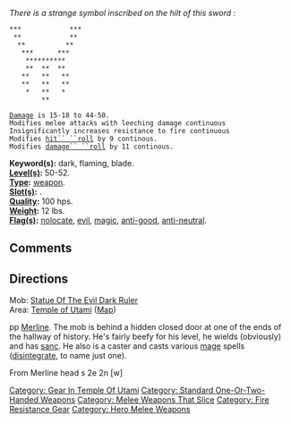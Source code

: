 *There is a strange symbol inscribed on the hilt of this sword :*

`***            ***`  
` **            **`  
`  **          **`  
`   ***      ***`  
`    **********`  
`    **  **  **`  
`   **   **   **`  
`   **   **   **`  
`    *   **   *`  
`        **`

[`Damage`](Melee_Weapon_Values "wikilink")` is 15-18 to 44-50.`  
`Modifies melee attacks with leeching damage continuous`  
`Insignificantly increases resistance to fire continuous`  
`Modifies `[`hit`` ``roll`](Hit_Roll "wikilink")` by 9 continous.`  
`Modifies `[`damage`` ``roll`](Damage_Roll "wikilink")` by 11 continous.`

**Keyword(s):** dark, flaming, blade.  
**[Level(s)](Object_Level "wikilink"):** 50-52.  
**[Type](:Category:_Object_Types "wikilink"):**
[weapon](:Category:_Melee_Weapons "wikilink").  
**[Slot(s)](Object_Slots "wikilink"):** <wielded>.  
**[Quality](Object_Quality "wikilink"):** 100 hps.  
**[Weight](Object_Weight "wikilink"):** 12 lbs.  
**[Flag(s)](:Category:_Object_Flags "wikilink"):**
[nolocate](NoLocate_Flag "wikilink"), [evil](Evil_Flag "wikilink"),
[magic](Magic_Flag "wikilink"), [anti-good](Anti-Good_Flag "wikilink"),
[anti-neutral](Anti-Neutral_Flag "wikilink").

## Comments

## Directions

Mob: [Statue Of The Evil Dark
Ruler](Statue_Of_The_Evil_Dark_Ruler "wikilink")  
Area: [Temple of Utami](:Category:_Temple_Of_Utami "wikilink")
([Map](Temple_Of_Utami_Map "wikilink"))

pp [Merline](Merline "wikilink"). The mob is behind a hidden closed door
at one of the ends of the hallway of history. He's fairly beefy for his
level, he wields (obviously) and has [sanc](Sanctuary "wikilink"). He
also is a caster and casts various [mage](:Category:Mages "wikilink")
spells ([disintegrate](disintegrate "wikilink"), to name just one).

From Merline head s 2e 2n \[w\]

[Category: Gear In Temple Of
Utami](Category:_Gear_In_Temple_Of_Utami "wikilink") [Category: Standard
One-Or-Two-Handed
Weapons](Category:_Standard_One-Or-Two-Handed_Weapons "wikilink")
[Category: Melee Weapons That
Slice](Category:_Melee_Weapons_That_Slice "wikilink") [Category: Fire
Resistance Gear](Category:_Fire_Resistance_Gear "wikilink") [Category:
Hero Melee Weapons](Category:_Hero_Melee_Weapons "wikilink")
